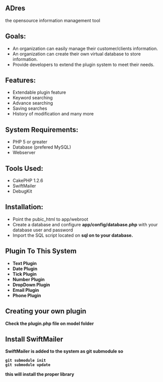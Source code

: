 ## ADres
the opensource information management tool

Goals:
-----------------------------
* An organization can easily manage their customer/clients information.
* An organization can create their own virtual database to store information.
* Provide developers to extend the plugin system to meet their needs.

Features:
------------------------------
* Extendable plugin feature
* Keyword searching
* Advance searching
* Saving searches
* History of modification
and many more

System Requirements:
-------------------------------
* PHP 5 or greater
* Database (prefered MySQL)
* Webserver

Tools Used:
------------------------------
* CakePHP 1.2.6
* SwiftMailer
* DebugKit

Installation:
-------------------------------
* Point the pubic_html to app/webroot
* Create a database and configure <b>app/config/database.php</b> with your database user and password
* Import the SQL script located on <b>sql<b> on to your database.

Plugin To This System
----------------------------
* Text Plugin
* Date Plugin
* Tick Plugin
* Number Plugin
* DropDown Plugin
* Email Plugin
* Phone Plugin

Creating your own plugin
-------------------------
Check the plugin.php file on model folder

Install SwiftMailer
------------------------
SwiftMailer is added to the system as git submodule so

	git submodule init
	git submodule update
this will install the proper library

